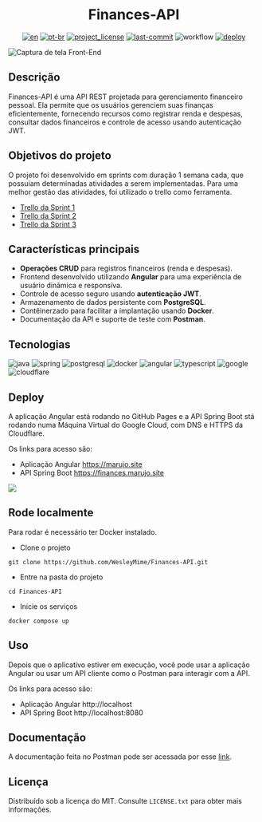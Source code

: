 <div align="center">
<h1> Finances-API </h1>

[![en][en-shield]][en-url]
[![pt-br][pt-br-shield]][pt-br-url]
[![project_license][license-shield]][license-url]
[![last-commit][commit-shield]][commit-url]
![workflow][workflow-shield]
[![deploy][deploy-status]][deploy-url]

</div>

![Captura de tela Front-End](https://github.com/user-attachments/assets/ff6f1904-bded-40a7-89dc-5d37dd4f9f43)

## Descrição

Finances-API é uma API REST projetada para gerenciamento financeiro pessoal. Ela permite que os usuários gerenciem suas
finanças eficientemente, fornecendo recursos como registrar renda e despesas, consultar dados financeiros e controle de
acesso usando autenticação JWT.

## Objetivos do projeto

O projeto foi desenvolvido em sprints com duração 1 semana cada, que possuiam determinadas atividades a serem implementadas. Para uma melhor gestão das atividades, foi utilizado o trello como ferramenta.

- [Trello da Sprint 1](https://trello.com/b/ofAXrAlA/challenge-backend-semana-1)
- [Trello da Sprint 2](https://trello.com/b/tKBmD8P6/challenge-backend-semana-2)
- [Trello da Sprint 3](https://trello.com/b/qFYXUVXJ/challenge-backend-semana-3)

## Características principais

- **Operações CRUD** para registros financeiros (renda e despesas).
- Frontend desenvolvido utilizando **Angular** para uma experiência de usuário dinâmica e
  responsíva.
- Controle de acesso seguro usando **autenticação JWT**.
- Armazenamento de dados persistente com **PostgreSQL**.
- Contêinerzado para facilitar a implantação usando **Docker**.
- Documentação da API e suporte de teste com **Postman**.

## Tecnologias

![java] ![spring] ![postgresql] ![docker] ![angular] ![typescript] ![google] ![cloudflare]

## Deploy

A aplicação Angular está rodando no GitHub Pages e a API Spring Boot stá rodando numa Máquina
Virtual do Google Cloud, com DNS e HTTPS da Cloudflare.

Os links para acesso são:

- Aplicação Angular https://marujo.site
- API Spring Boot https://finances.marujo.site

![](https://user-images.githubusercontent.com/55067868/191626878-96f58635-f938-40e5-acd7-7692d039c29d.png#vitrinedev)

## Rode localmente

Para rodar é necessário ter Docker instalado.

- Clone o projeto

```
git clone https://github.com/WesleyMime/Finances-API.git
```

- Entre na pasta do projeto

```
cd Finances-API
```

- Inicie os serviços

```
docker compose up
```

## Uso

Depois que o aplicativo estiver em execução, você pode usar a aplicação Angular ou usar um
API cliente como o Postman para interagir com a API.

Os links para acesso são:

- Aplicação Angular http://localhost
- API Spring Boot http://localhost:8080

## Documentação

A documentação feita no Postman pode ser acessada por
esse [link](https://documenter.getpostman.com/view/19203694/UVeGs6cv).

## Licença

Distribuído sob a licença do MIT. Consulte `LICENSE.txt` para obter mais informações.

[en-shield]: https://img.shields.io/badge/lang-en-green.svg?style=for-the-badge
[en-url]: https://github.com/WesleyMime/Finances-API/blob/main/README.md
[pt-br-shield]: https://img.shields.io/badge/lang-pt--br-lightdarkgreen.svg?style=for-the-badge
[pt-br-url]: https://github.com/WesleyMime/Finances-API/blob/main/README.pt-br.md
[commit-shield]: https://img.shields.io/github/last-commit/wesleymime/Finances-API.svg?style=for-the-badge
[commit-url]: https://github.com/wesleymime/Finances-API/commit
[license-shield]: https://img.shields.io/github/license/wesleymime/Finances-API.svg?style=for-the-badge
[license-url]: https://github.com/wesleymime/Finances-API/blob/master/LICENSE.txt
[workflow-shield]: https://img.shields.io/github/actions/workflow/status/wesleymime/Finances-API/main.yml?style=for-the-badge
[workflow-url]: https://img.shields.io/github/actions/workflow/status/wesleymime/Finances-API/main.yml
[deploy-status]: http://167.234.233.130:3001/api/badge/5/status?upColor=lightdarkgreen&style=for-the-badge
[deploy-url]: https://marujo.site/

[java]: https://img.shields.io/badge/Java-000000?logo=openjdk&logoColor=white&style=for-the-badge
[spring]: https://img.shields.io/badge/Spring%20Boot-6DB33F?logo=springboot&logoColor=fff&style=for-the-badge
[postgresql]: https://img.shields.io/badge/postgresql-4169E1?logo=postgresql&logoColor=white&style=for-the-badge
[docker]: https://img.shields.io/badge/docker-2496ED?logo=docker&logoColor=white&style=for-the-badge

[angular]: https://img.shields.io/badge/Angular-%23DD0031.svg?logo=angular&logoColor=white&style=for-the-badge

[typescript]: https://img.shields.io/badge/TypeScript-3178C6?logo=typescript&logoColor=fff&style=for-the-badge
[google]: https://img.shields.io/badge/Google%20Cloud-%234285F4.svg?logo=google-cloud&logoColor=white&style=for-the-badge
[cloudflare]: https://img.shields.io/badge/Cloudflare-F38020?logo=Cloudflare&logoColor=white&style=for-the-badge